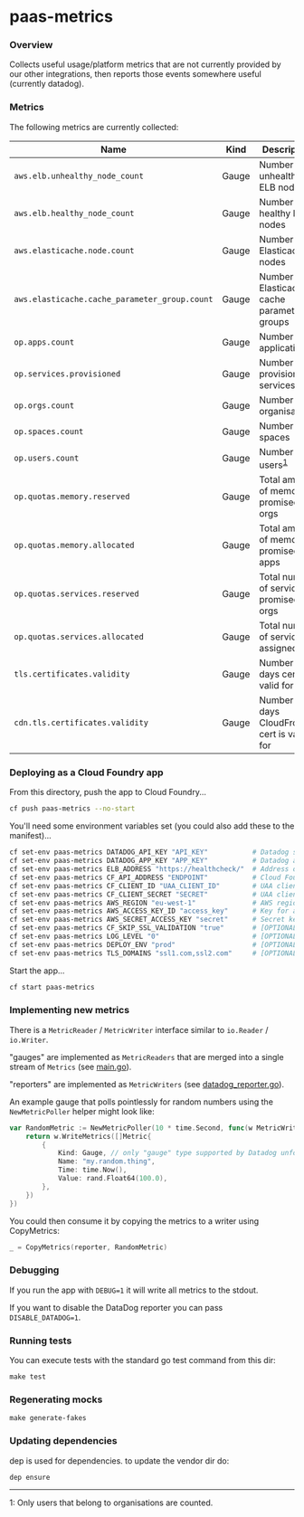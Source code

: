# paas-metrics

### Overview

Collects useful usage/platform metrics that are not currently provided by our other integrations, then reports those events somewhere useful (currently datadog).

### Metrics

The following metrics are currently collected:

| Name | Kind | Description | Tags |
| --- | --- | --- | --- |
|`aws.elb.unhealthy_node_count` | Gauge | Number of unhealthy ELB nodes | |
|`aws.elb.healthy_node_count` | Gauge | Number of healthy ELB nodes | |
|`aws.elasticache.node.count` | Gauge | Number of Elasticache nodes | |
|`aws.elasticache.cache_parameter_group.count` | Gauge | Number of Elasticache cache parameter groups | |
|`op.apps.count` | Gauge | Number of applications | `state` |
|`op.services.provisioned` | Gauge | Number of provisioned services | `type` |
|`op.orgs.count` | Gauge | Number of organisations | `quota` |
|`op.spaces.count` | Gauge | Number of spaces | |
|`op.users.count` | Gauge | Number of users<sup>[1](#f1)</sup> | |
|`op.quotas.memory.reserved` | Gauge | Total amount of memory promised to orgs | |
|`op.quotas.memory.allocated` | Gauge | Total amount of memory promised to apps | |
|`op.quotas.services.reserved` | Gauge | Total number of services promised to orgs | |
|`op.quotas.services.allocated` | Gauge | Total number of services assigned | |
|`tls.certificates.validity` | Gauge | Number of days cert is valid for | `hostname` |
|`cdn.tls.certificates.validity` | Gauge | Number of days CloudFront cert is valid for | `hostname` |

### Deploying as a Cloud Foundry app

From this directory, push the app to Cloud Foundry...

```bash
cf push paas-metrics --no-start
```

You'll need some environment variables set (you could also add these to the manifest)...

```bash
cf set-env paas-metrics DATADOG_API_KEY "API_KEY"           # Datadog secret key
cf set-env paas-metrics DATADOG_APP_KEY "APP_KEY"           # Datadog app key
cf set-env paas-metrics ELB_ADDRESS "https://healthcheck/"  # Address of an ELB to check
cf set-env paas-metrics CF_API_ADDRESS "ENDPOINT"           # Cloud Foundry API endpoint URL
cf set-env paas-metrics CF_CLIENT_ID "UAA_CLIENT_ID"        # UAA client with cloud_foundry.global_auditor scope
cf set-env paas-metrics CF_CLIENT_SECRET "SECRET"           # UAA client secret
cf set-env paas-metrics AWS_REGION "eu-west-1"              # AWS region your CloudFront distributions are in
cf set-env paas-metrics AWS_ACCESS_KEY_ID "access_key"      # Key for a user capable of listing CloudFront distributions
cf set-env paas-metrics AWS_SECRET_ACCESS_KEY "secret"      # Secret key for the user above
cf set-env paas-metrics CF_SKIP_SSL_VALIDATION "true"       # [OPTIONAL] set to true if insecure
cf set-env paas-metrics LOG_LEVEL "0"                       # [OPTIONAL] set to 0 for more detailed logs
cf set-env paas-metrics DEPLOY_ENV "prod"                   # [OPTIONAL] set to tag metrics with env
cf set-env paas-metrics TLS_DOMAINS "ssl1.com,ssl2.com"     # [OPTIONAL] csv list of domains to monitor TLS certs for
```

Start the app...

```bash
cf start paas-metrics
```


### Implementing new metrics

There is a `MetricReader` / `MetricWriter` interface similar to `io.Reader` / `io.Writer`.

"gauges" are implemented as `MetricReaders` that are merged into a single stream of `Metrics` (see [main.go](main.go)).

"reporters" are implemented as `MetricWriters` (see [datadog_reporter.go](datadog_reporter.go)).

An example gauge that polls pointlessly for random numbers using the `NewMetricPoller` helper might look like:

```go
var RandomMetric := NewMetricPoller(10 * time.Second, func(w MetricWriter) error {
	return w.WriteMetrics([]Metric{
		{
			Kind: Gauge, // only "gauge" type supported by Datadog unfortunately
			Name: "my.random.thing",
			Time: time.Now(),
			Value: rand.Float64(100.0),
		},
	})
})

```

You could then consume it by copying the metrics to a writer using CopyMetrics:

```go
_ = CopyMetrics(reporter, RandomMetric)
```

### Debugging

If you run the app with `DEBUG=1` it will write all metrics to the stdout.

If you want to disable the DataDog reporter you can pass `DISABLE_DATADOG=1`.

### Running tests

You can execute tests with the standard go test command from this dir:

```
make test
```

### Regenerating mocks

```
make generate-fakes
```

### Updating dependencies

dep is used for dependencies. to update the vendor dir do:

```
dep ensure
```

---

<a name="f1">1</a>: Only users that belong to organisations are counted.
